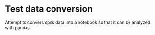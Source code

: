 # Test data conversion

Attempt to convers spss data into a notebook so that it can be analyzed with pandas.
